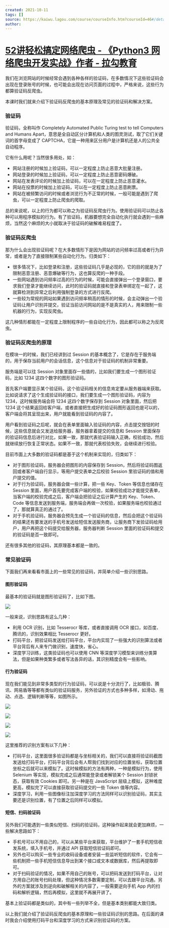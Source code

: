 ```yaml
---
created: 2021-10-11
tags: []
source: https://kaiwu.lagou.com/course/courseInfo.htm?courseId=46#/detail/pc?id=1661
author: 
---
```


# [52讲轻松搞定网络爬虫 - 《Python3 网络爬虫开发实战》作者 - 拉勾教育](https://kaiwu.lagou.com/course/courseInfo.htm?courseId=46#/detail/pc?id=1661)


我们在浏览网站的时候经常会遇到各种各样的验证码，在多数情况下这些验证码会出现在登录账号的时候，也可能会出现在访问页面的过程中，严格来说，这些行为都算验证码反爬虫。

本课时我们就来介绍下验证码反爬虫的基本原理及常见的验证码和解决方案。

### 验证码

验证码，全称叫作 Completely Automated Public Turing test to tell Computers and Humans Apart，意思是全自动区分计算机和人类的图灵测试，取了它们关键词的首字母变成了 CAPTCHA，它是一种用来区分用户是计算机还是人的公共全自动程序。

它有什么用呢？当然很多用处，如：

-   网站注册的时候加上验证码，可以一定程度上防止恶意大批量注册。
-   网站登录的时候加上验证码，可以一定程度上防止恶意密码爆破。
-   网站在发表评论的时候加上验证码，可以在一定程度上防止恶意灌水。
-   网站在投票的时候加上验证码，可以在一定程度上防止恶意刷票。
-   网站在被频繁访问的时候或者浏览行为不正常的时候，一般可能是遇到了爬虫，可以一定程度上防止爬虫的爬取。

总的来说呢，以上的行为都可以称之为验证码反爬虫行为。使用验证码可以防止各种可以用程序模拟的行为。有了验证码，机器要想完全自动化执行就会遇到一些麻烦，当然这个麻烦的大小就取决于验证码的破解难易程度了。

### 验证码反爬虫

那为什么会出现验证码呢？在大多数情形下是因为网站的访问频率过高或者行为异常，或者是为了直接限制某些自动化行为。归类如下：

-   很多情况下，比如登录和注册，这些验证码几乎是必现的，它的目的就是为了限制恶意注册、恶意爆破等行为，这也算反爬的一种手段。
-   一些网站遇到访问频率过高的行为的时候，可能会直接弹出一个登录窗口，要求我们登录才能继续访问，此时的验证码就直接和登录表单绑定在一起了，这就算检测到异常之后利用强制登录的方式进行反爬。
-   一些较为常规的网站如果遇到访问频率稍高的情形的时候，会主动弹出一个验证码让用户识别并提交，验证当前访问网站的是不是真实的人，用来限制一些机器的行为，实现反爬虫。

这几种情形都能在一定程度上限制程序的一些自动化行为，因此都可以称之为反爬虫。

### 验证码反爬虫的原理

在模块一的时候，我们已经讲到过 Session 的基本概念了，它是存在于服务端的，用于保存当前用户的会话信息，这个信息对于验证码的机制非常重要。

服务端是可以往 Session 对象里面存一些值的，比如我们要生成一个图形验证码，比如 1234 这四个数字的图形验证码。

首先客户端要显示某个验证码，这个验证码相关的信息肯定要从服务器端来获取。比如说请求了这个生成验证码的接口，我们要生成一个图形验证码，内容为 1234，这时候服务端会将 1234 这四个数字保存到 Session 对象里面，然后把 1234 这个结果返回给客户端，或者直接把生成好的验证码图形返回也是可以的，客户端会将其呈现出来，用户就能看到验证码的内容了。

用户看到验证码之后呢，就会在表单里面输入验证码的内容，点击提交按钮的时候，这些信息就会又发送给服务器，服务器拿着提交的信息和 Session 里面保存的验证码信息后进行对比，如果一致，那就代表验证码输入正确，校验成功，然后就继续放行恢复正常状态。如果不一致，那就代表校验失败，会继续进行校验。

目前市面上大多数的验证码都是基于这个机制来实现的，归类如下：

-   对于图形验证码，服务器会把图形的内容保存到 Session，然后将验证码图返回或者客户端自行显示，等用户提交表单之后校验 Session 里验证码的值和用户提交的值。
-   对于行为验证码，服务器会做一些计算，把一些 Key、Token 等信息也储存在 Session 里面，用户首先要完成客户端的校验，如果校验成功才能提交表单，当客户端的校验完成之后，客户端会把验证之后计算产生的 Key、Token、Code 等信息发送到服务端，服务端会再做一次校验，如果服务端也校验通过了，那就算真正的通过了。
-   对于手机验证码，服务器会预先生成一个验证码的信息，然后会把这个验证码的结果还有要发送的手机号发送给短信发送服务商，让服务商下发验证码给用户，用户再把这个码提交给服务器，服务器判断 Session 里面的验证码和提交的验证码是否一致即可。

还有很多其他的验证码，其原理基本都是一致的。

### 常见验证码

下面我们再来看看市面上的一些常见的验证码，并简单介绍一些识别思路。

#### 图形验证码

最基本的验证码就是图形验证码了，比如下图。

![](https://s0.lgstatic.com/i/image3/M01/10/16/Ciqah16W5UyAEhSHAAAX1y2xT2g229.png)

一般来说，识别思路有这么几种：

-   利用 OCR 识别，比如 Tesserocr 等库，或者直接调用 OCR 接口，如百度、腾讯的，识别效果相比 Tesserocr 更好。
-   打码平台，把验证码发送给打码平台，平台内实现了一些强大的识别算法或者平台背后有人来专门做识别，速度快，省心。
-   深度学习训练，这类验证码也可以使用 CNN 等深度学习模型来训练分类算法，但是如果种类繁多或者写法各异的话，其识别精度会有一些影响。

#### 行为验证码

现在我们能见到非常多类型的行为验证码，可以说是十分流行了，比如极验、腾讯、网易盾等等都有类似的验证码服务，另外验证的方式也多种多样，如滑动、拖动、点选、逻辑判断等等，如图所示。

![](https://s0.lgstatic.com/i/image3/M01/89/2C/Cgq2xl6W5UyAGwElAADQXzjdcRk446.png)

![](https://s0.lgstatic.com/i/image3/M01/02/E8/CgoCgV6W5U2AP1KFAALydwxJhow955.png)

![](https://s0.lgstatic.com/i/image3/M01/10/16/Ciqah16W5U2AO2ACAAK0QZRq5dQ995.png)

![](https://s0.lgstatic.com/i/image3/M01/89/2C/Cgq2xl6W5U2AUskeAAFkApuai3Y580.png)

这里推荐的识别方案有以下几种：

-   打码平台，这里面很多验证码都是与坐标相关的，我们可以直接将验证码截图发送给打码平台，打码平台背后会有人帮我们找到对应的位置坐标，获取位置坐标之后就可以来模拟了。这时候模拟的方法有两种，一种是模拟行为，使用 Selenium 等实现，模拟完成之后通常能登录或者解锁某个 Session 封锁状态，获取有效 Cookies 即可。另一种是在 JavaScript 层级上模拟，这种难度更高，模拟完了可以直接获取验证码提交的一些 Token 值等内容。
-   深度学习，利用一些图像标注加深度学习的方法同样可以识别验证码，其实主要还是识别位置，有了位置之后同样可以模拟。

#### 短信、扫码验证码

另外我们可能遇到一些类似短信、扫码的验证码，这种操作起来就会更加麻烦，一些解决思路如下：

-   手机号可以不用自己的，可以从某些平台来获取，平台维护了一套手机短信收发系统，填入手机号，并通过 API 获取短信验证码即可。
-   另外也可以购买一些专业的收码设备或者安装一些监听短信的软件，它会有一些机制把一些手机短信信息导出到某个接口或文本或数据库，然后再提取即可。
-   对于扫码验证的情况，如果不用自己的账号，可以把码发送到打码平台，让对方用自己的账号扫码处理，但这种情况多数需要定制，可以去跟平台沟通。另外的方案就涉及到逆向和破解相关的内容了，一般需要逆向手机 App 内的扫码和解析逻辑，然后再模拟，这里就不再展开讲了。

基本上验证码都是类似的，其中有一些列举不全，但是基本类别都能大致归类。

以上我们就介绍了验证码反爬虫的基本原理和一些验证码识别的思路。在后面的课时我会介绍使用打码平台和深度学习的方式来识别验证码的方案。
